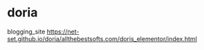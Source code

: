# doria
blogging_site
https://net-set.github.io/doria/allthebestsofts.com/doris_elementor/index.html
